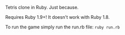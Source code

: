 Tetris clone in Ruby. Just because.

Requires Ruby 1.9+! It doesn't work with Ruby 1.8.

To run the game simply run the run.rb file: `ruby run.rb`
